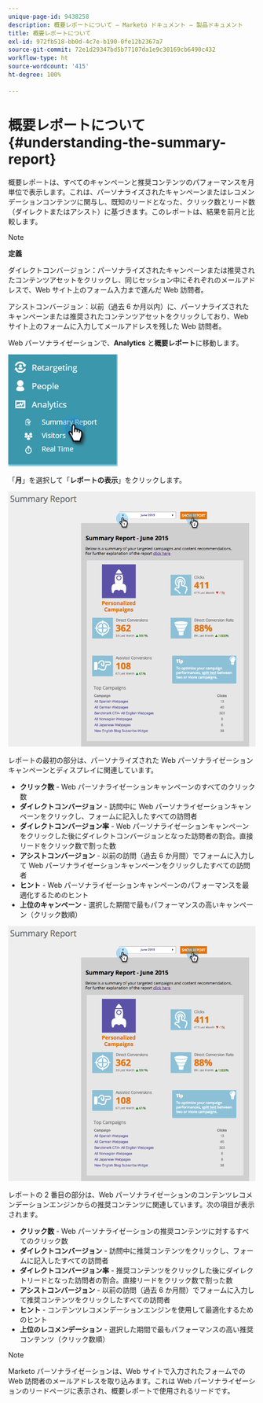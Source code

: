 ```yaml
---
unique-page-id: 9438258
description: 概要レポートについて — Marketo ドキュメント — 製品ドキュメント
title: 概要レポートについて
exl-id: 972fb518-bb0d-4c7e-b190-0fe12b2367a7
source-git-commit: 72e1d29347bd5b77107da1e9c30169cb6490c432
workflow-type: ht
source-wordcount: '415'
ht-degree: 100%

---
```


# 概要レポートについて {#understanding-the-summary-report}

概要レポートは、すべてのキャンペーンと推奨コンテンツのパフォーマンスを月単位で表示します。これは、パーソナライズされたキャンペーンまたはレコメンデーションコンテンツに関与し、既知のリードとなった、クリック数とリード数（ダイレクトまたはアシスト）に基づきます。このレポートは、結果を前月と比較します。

>[!NOTE]
>
>**定義**
>
>ダイレクトコンバージョン：パーソナライズされたキャンペーンまたは推奨されたコンテンツアセットをクリックし、同じセッション中にそれぞれのメールアドレスで、Web サイト上のフォーム入力まで進んだ Web 訪問者。
>
>アシストコンバージョン：以前（過去 6 か月以内）に、パーソナライズされたキャンペーンまたは推奨されたコンテンツアセットをクリックしており、Web サイト上のフォームに入力してメールアドレスを残した Web 訪問者。

Web パーソナライゼーションで、**Analytics** と&#x200B;**概要レポート**&#x200B;に移動します。

![](assets/image2016-4-6-10-3a15-3a58.png)

「**月**」を選択して「**レポートの表示**」をクリックします。

![](assets/2.png)

レポートの最初の部分は、パーソナライズされた Web パーソナライゼーションキャンペーンとディスプレイに関連しています。

* **クリック数** - Web パーソナライゼーションキャンペーンのすべてのクリック数
* **ダイレクトコンバージョン** - 訪問中に Web パーソナライゼーションキャンペーンをクリックし、フォームに記入したすべての訪問者
* **ダイレクトコンバージョン率** - Web パーソナライゼーションキャンペーンをクリックした後にダイレクトコンバージョンとなった訪問者の割合。直接リードをクリック数で割った数
* **アシストコンバージョン** - 以前の訪問（過去 6 か月間）でフォームに入力して Web パーソナライゼーションキャンペーンをクリックしたすべての訪問者
* **ヒント** - Web パーソナライゼーションキャンペーンのパフォーマンスを最適化するためのヒント
* **上位のキャンペーン** - 選択した期間で最もパフォーマンスの高いキャンペーン（クリック数順）

![](assets/3.png)

レポートの 2 番目の部分は、Web パーソナライゼーションのコンテンツレコメンデーションエンジンからの推奨コンテンツに関連しています。次の項目が表示されます。

* **クリック数** - Web パーソナライゼーションの推奨コンテンツに対するすべてのクリック数
* **ダイレクトコンバージョン** - 訪問中に推奨コンテンツをクリックし、フォームに記入したすべての訪問者
* **ダイレクトコンバージョン率** - 推奨コンテンツをクリックした後にダイレクトリードとなった訪問者の割合。直接リードをクリック数で割った数
* **アシストコンバージョン** - 以前の訪問（過去 6 か月間）でフォームに入力して推奨コンテンツをクリックしたすべての訪問者
* **ヒント** - コンテンツレコメンデーションエンジンを使用して最適化するためのヒント
* **上位のレコメンデーション** - 選択した期間で最もパフォーマンスの高い推奨コンテンツ（クリック数順）

>[!NOTE]
>
>Marketo パーソナライゼーションは、Web サイトで入力されたフォームでの Web 訪問者のメールアドレスを取り込みます。これは Web パーソナライゼーションのリードページに表示され、概要レポートで使用されるリードです。

